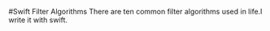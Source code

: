 #Swift Filter Algorithms
There are ten common filter algorithms used in life.I write it with swift.
